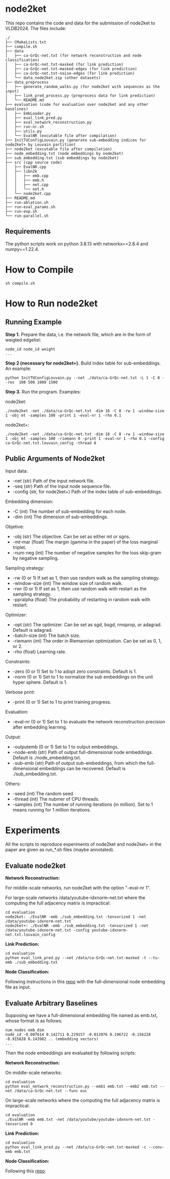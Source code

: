 # node2ket

This repo contains the code and data for the submission of node2ket to VLDB2024. The files include:

```
./
├── CMakeLists.txt
├── compile.sh
├── data
│   ├── ca-GrQc-net.txt (for network reconstruction and node classification)
│   ├── ca-GrQc-net.txt-masked (for link prediction)
│   ├── ca-GrQc-net.txt-masked-edges (for link prediction)
│   ├── ca-GrQc-net.txt-noise-edges (for link prediction)
│   └── data_node2ket.zip (other datasets)
├── data_preprocess
│   ├── generate_random_walks.py (for node2ket with sequences as the input)
│   ├── link_pred_process.py (preprocess data for link prediction)
│   └── README.md
├── evaluation (code for evaluation over node2ket and any other baselines)
│   ├── EmbLoader.py
│   ├── eval_link_pred.py
│   ├── eval_network_reconstruction.py
│   ├── run-nr.sh
│   ├── utils.py
│   └── EvalNR (excutable file after compilation)
├── InitTUConfigLouvain.py (generate sub-embedding indices for node2ket+ by Louvain partition)
├── node2ket (excutable file after compilation)
├── node_embedding.txt (node embeddings by node2ket)
├── sub_embedding.txt (sub embeddings by node2ket)
├── src (cpp source code)
│   ├── EvalNR.cpp
│   ├── libn2k
│   │   ├── emb.cpp
│   │   ├── emb.h
│   │   ├── net.cpp
│   │   └── net.h
│   └── node2ket.cpp
├── README.md
├── run-ablation.sh
├── run-eval_params.sh
├── run-exp.sh
└── run-parallel.sh
```

## Requirements

The python scripts work on python 3.8.13 with networkx==2.8.4 and numpy==1.22.4.


# How to Compile

```
sh compile.sh
```

# How to Run node2ket

## Running Example

**Step 1.** Prepare the data, i.e. the network file, which are in the form of weigted edgelist:
```
node_id node_id weight
...
```

**Step 2 (necessary for node2ket+).** Build index table for sub-embeddings. An example:
```
python InitTUConfigLouvain.py --net ./data/ca-GrQc-net.txt -L 1 -C 8 --res  100 500 1000 1500
```

**Step 3.** Run the program. Examples:

node2ket:
```
./node2ket -net ./data/ca-GrQc-net.txt -dim 16 -C 8 -rw 1 -window-size 1 -obj mt -samples 100 -print 1 -eval-nr 1 -rho 0.1
```

node2ket+:
```
./node2ket -net ./data/ca-GrQc-net.txt -dim 16 -C 8 -rw 1 -window-size 1 -obj mt -samples 100 -riemann 0 -print 1 -eval-nr 1 -rho 0.1 -config ca-GrQc-net.txt.louvain_config -thread 8
```

## Public Arguments of Node2ket

Input data:
- -net (str) Path of the input network file.
- -seq (str) Path of the input node sequence file. 
- -config (str, for node2ket+) Path of the index table of sub-embeddings.

Embedding dimension:
- -C (int) The number of sub-embedding for each node.
- -dim (int) The dimension of sub-embeddings.

Objetive:
- -obj (str) The objective. Can be set as either mt or sgns.
- -mt-mar (float) The margin (gamma in the paper) of the loss marginal triplet.
- -num-neg (int) The number of negative samples for the loss skip-gram by negative sampling.

Sampling strategy:
- -rw (0 or 1) If set as 1, then use random walk as the sampling strategy.
- -window-size (int) The window size of random walk.
- -rwr (0 or 1) If set as 1, then use random walk with restart as the sampling strategy.
- -ppralpha (float) The probability of restarting in random walk with restart.

Optimizer:
- -opt (str) The optimizer. Can be set as sgd, bsgd, rmsprop, or adagrad. Default is adagrad.
- -batch-size (int) The batch size.
- -riemann (int) The order in Riemannian optimization. Can be set as 0, 1, or 2.
- -rho (float) Learning rate.

Constraints:
- -zero (0 or 1) Set to 1 to adopt zero constraints. Default is 1.
- -norm (0 or 1) Set to 1 to normalize the sub embeddings on the unit hyper sphere. Default is 1.

Verbose print:
- -print (0 or 1) Set to 1 to print training progress.

Evaluation:
- -eval-nr (0 or 1) Set to 1 to evaluate the network reconstruction precision after embedding learning.

Output:
- -outputemb (0 or 1) Set to 1 to output embeddings.
- -node-emb (str) Path of output full-dimensional node embeddings. Default is ./node_embedding.txt.
- -sub-emb (str) Path of output sub-embeddings, from which the full-dimensional embeddings can be recovered. Default is ./sub_embedding.txt.

Others:
- -seed (int) The random seed.
- -thread (int) The nubmer of CPU threads.
- -samples (int) The number of running iterations (in million). Set to 1 means running for 1 million iterations.


# Experiments

All the scripts to reproduce experiments of node2ket and node2ket+ in the paper are given as run_*.sh files (maybe annotated).

## Evaluate node2ket

**Network Reconstruction:**

For middle-scale networks, run node2ket with the option "-eval-nr 1".

For large-scale networks /data/youtube-idxnorm-net.txt where the computing the full adjacency matrix is impractical:

```
cd evaluation
node2ket: ./EvalNR -emb ./sub_embedding.txt -tensorized 1 -net /data/youtube-idxnorm-net.txt
node2ket+: ./EvalNR -emb ./sub_embedding.txt -tensorized 1 -net /data/youtube-idxnorm-net.txt -config youtube-idxnorm-net.txt.louvain_config
```

**Link Prediction:**

```
cd evaluation
python eval_link_pred.py --net /data/ca-GrQc-net.txt-masked -t --tu-emb ./sub_embedding.txt
```


**Node Classification:**

Following instructions in this [repo](https://github.com/ShawXh/Evaluate-Embedding) with the full-dimensional node embedding file as input.

## Evaluate Arbitrary Baselines

Supposing we have a full-dimensional embedding file named as emb.txt, whose format is as follows:
```
num_nodes emb_dim
node_id -0.007614 0.142711 0.229157 -0.013976 0.196722 -0.156228 -0.915828 6.143982 .. (embedding vectors)
...
```
Then the node embeddings are evaluated by following scripts:

**Network Reconstruction:**

On middle-scale networks:

```
cd evaluation
python eval_network_reconstruction.py --emb1 emb.txt --emb2 emb.txt --net /data/ca-GrQc-net.txt --func euc
```

On large-scale networks where the computing the full adjacency matrix is impractical:

```
cd evaluation
./EvalNR -emb emb.txt -net /data/youtube/youtube-idxnorm-net.txt -tensorized 0
```

**Link Prediction:**
```
cd evaluation
python eval_link_pred.py --net /data/ca-GrQc-net.txt-masked -c --conv-emb emb.txt
```

**Node Classification:**

Following this [repo](https://github.com/ShawXh/Evaluate-Embedding).